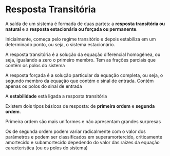 # Resposta Transitória

A saída de um sistema é formada de duas partes: a **resposta transitória ou natural**  e a **resposta estacionária ou forçada ou permanente**.

Inicialmente, começa pelo regime transitório e depois estabiliza em um determinado ponto, ou seja, o sistema estacionário.

 A resposta transitória é a solução da equação diferencial homogênea, ou seja, igualando a zero o primeiro membro. Tem as frações parciais que contêm os polos do sistema

A resposta forçada é a solução particular da equação completa, ou seja, o segundo membro da equação que contém o sinal de entrada. Contém apenas os polos do sinal de entrada

A **estabilidade** está ligada a resposta transitória

Existem dois tipos básicos de resposta: de **primeira ordem** e **segunda ordem**.

Primeira ordem são mais uniformes e não apresentam grandes surpresas

Os de segunda ordem podem variar radicalmente com o valor dos parâmetros e podem ser classificados em superamortercido, criticamente amortecido e subamortecido depedendo do valor das raizes da equação característica (ou os polos do sistema)